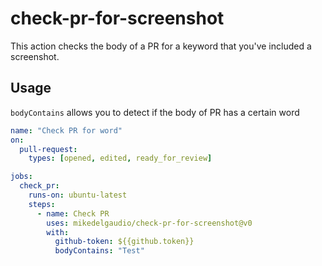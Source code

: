# check-pr-for-screenshot

This action checks the body of a PR for a keyword that you've included a screenshot.

## Usage

`bodyContains` allows you to detect if the body of PR has a certain word

```yaml
name: "Check PR for word"
on:
  pull-request:
    types: [opened, edited, ready_for_review]

jobs:
  check_pr:
    runs-on: ubuntu-latest
    steps:
      - name: Check PR
        uses: mikedelgaudio/check-pr-for-screenshot@v0
        with:
          github-token: ${{github.token}}
          bodyContains: "Test"
```
